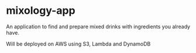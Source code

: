 # mixology-app

An application to find and prepare mixed drinks with ingredients you already have.

Will be deployed on AWS using S3, Lambda and DynamoDB
